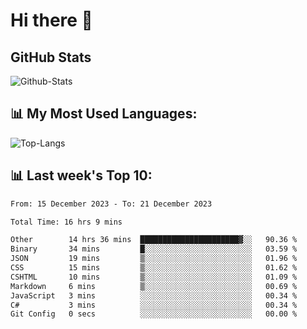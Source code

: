 # Hi there 👋

## GitHub Stats
![Github-Stats](https://github-readme-stats-sigma-five.vercel.app/api?username=ltorson&show_icons=true&theme=radical&count_private=true)

## 📊 My Most Used Languages:
![Top-Langs](https://github-readme-stats-sigma-five.vercel.app/api/top-langs/?username=LTorson&layout=compact&langs_count=10)

## 📊 Last week's Top 10:
<!--START_SECTION:waka-->

```txt
From: 15 December 2023 - To: 21 December 2023

Total Time: 16 hrs 9 mins

Other        14 hrs 36 mins  ██████████████████████▓░░   90.36 %
Binary       34 mins         █░░░░░░░░░░░░░░░░░░░░░░░░   03.59 %
JSON         19 mins         ▒░░░░░░░░░░░░░░░░░░░░░░░░   01.96 %
CSS          15 mins         ▒░░░░░░░░░░░░░░░░░░░░░░░░   01.62 %
CSHTML       10 mins         ▒░░░░░░░░░░░░░░░░░░░░░░░░   01.09 %
Markdown     6 mins          ▒░░░░░░░░░░░░░░░░░░░░░░░░   00.69 %
JavaScript   3 mins          ░░░░░░░░░░░░░░░░░░░░░░░░░   00.34 %
C#           3 mins          ░░░░░░░░░░░░░░░░░░░░░░░░░   00.34 %
Git Config   0 secs          ░░░░░░░░░░░░░░░░░░░░░░░░░   00.00 %
```

<!--END_SECTION:waka-->
